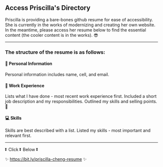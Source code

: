 ## Access Priscilla's Directory

Priscilla is providing a bare-bones github resume for ease of accessibility. She is currently in the works of modernizing and creating her own website.
In the meantime, please access her resume below to find the essential content (the cooler content is in the works). :sunglasses: 

---

### The structure of the resume is as follows:

#### :information_desk_person: Personal Information
Personal information includes name, cell, and email.

#### :briefcase: Work Experience
Lists what I have done - most recent work experience first. Included a short job description and my responsibilities. Outlined my skills and selling points. :100:

#### :computer: Skills
Skills are best described with a list. Listed my skills - most important and relevant first.

---

:arrow_double_down:  Click  :arrow_double_down:  Below  :arrow_double_down:


:sparkles: https://bit.ly/priscilla-cheng-resume :sparkles:




